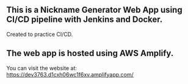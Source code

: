 ## This is a Nickname Generator Web App using CI/CD pipeline with Jenkins and Docker.

Created to practice CI/CD.

## The web app is hosted using AWS Amplify. 

You can visit the website at: https://dev3763.d1cxh06wc1f6xv.amplifyapp.com/
